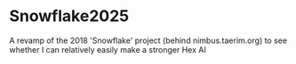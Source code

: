 # Snowflake2025
A revamp of the 2018 'Snowflake' project (behind nimbus.taerim.org) to see whether I can relatively easily make a stronger Hex AI
